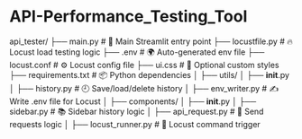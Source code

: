 # API-Performance_Testing_Tool
api_tester/
├── main.py                     # 🔷 Main Streamlit entry point
├── locustfile.py              # 🔥 Locust load testing logic
├── .env                       # 🌍 Auto-generated env file
├── locust.conf                # ⚙️ Locust config file
├── ui.css                     # 🎨 Optional custom styles
├── requirements.txt           # 📦 Python dependencies
│
├── utils/
│   ├── __init__.py
│   ├── history.py             # 🕘 Save/load/delete history
│   ├── env_writer.py          # ✍️ Write .env file for Locust
│
├── components/
│   ├── __init__.py
│   ├── sidebar.py             # 📚 Sidebar history logic
│   ├── api_request.py         # 📡 Send requests logic
│   ├── locust_runner.py       # 🚀 Locust command trigger

